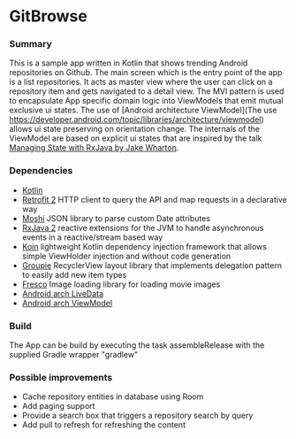 # GitBrowse
### Summary
This is a sample app written in Kotlin that shows trending Android repositories on Github.
The main screen which is the entry point of the app is a list repositories. It acts as master view where the user can click on a repository item and gets navigated to a detail view.
The MVI pattern is used to encapsulate App specific domain logic into ViewModels that emit mutual exclusive ui states.
The use of [Android architecture ViewModel](The use https://developer.android.com/topic/libraries/architecture/viewmodel) allows ui state preserving on orientation change.
The internals of the ViewModel are based on explicit ui states that are inspired by the talk [Managing State with RxJava by Jake Wharton](https://www.youtube.com/watch?v=0IKHxjkgop4).

### Dependencies
* [Kotlin](https://developer.android.com/kotlin)
* [Retrofit 2](http://square.github.io/retrofit) HTTP client to query the API and map requests in a declarative way
* [Moshi](https://github.com/square/moshi) JSON library to parse custom Date attributes
* [RxJava 2](https://github.com/ReactiveX/RxJava) reactive extensions for the JVM to handle asynchronous events in a reactive/stream based way  
* [Koin](https://insert-koin.io/) lightweight Kotlin dependency injection framework that allows simple ViewHolder injection and without code generation
* [Groupie](https://github.com/lisawray/groupie) RecyclerView layout library that implements delegation pattern to easily add new item types   
* [Fresco](http://frescolib.org) Image loading library for loading movie images
* [Android arch LiveData](https://developer.android.com/topic/libraries/architecture/livedata)
* [Android arch ViewModel](https://developer.android.com/topic/libraries/architecture/viewmodel)

### Build
The App can be build by executing the task assembleRelease with the supplied Gradle wrapper "gradlew" 

### Possible improvements
* Cache repository entities in database using Room
* Add paging support
* Provide a search box that triggers a repository search by query
* Add pull to refresh for refreshing the content